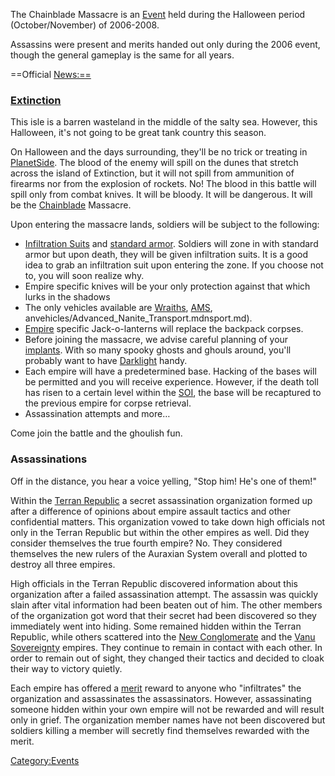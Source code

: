 The Chainblade Massacre is an [Event](Event.md) held during the
Halloween period (October/November) of 2006-2008.

Assassins were present and merits handed out only during the 2006 event,
though the general gameplay is the same for all years.

==Official <News:==>

### [Extinction](../locations/Oshur.md#Extinction)

This isle is a barren wasteland in the middle of the salty sea. However,
this Halloween, it's not going to be great tank country this season.

On Halloween and the days surrounding, they'll be no trick or treating
in [PlanetSide](PlanetSide.md). The blood of the enemy will
spill on the dunes that stretch across the island of Extinction, but it
will not spill from ammunition of firearms nor from the explosion of
rockets. No! The blood in this battle will spill only from combat
knives. It will be bloody. It will be dangerous. It will be the
[Chainblade](../items/Chainblade.md) Massacre.

Upon entering the massacre lands, soldiers will be subject to the
following:

- [Infiltration Suits](../items/Infiltration_Suit.md) and [standard
  armor](../armor/Standard_Exo-Suit.md). Soldiers will zone in with
  standard armor but upon death, they will be given infiltration
  suits. It is a good idea to grab an infiltration suit upon entering
  the zone. If you choose not to, you will soon realize why.
- Empire specific knives will be your only protection against that
  which lurks in the shadows
- The only vehicles available are [Wraiths](../vehicles/Wraith.md),
  [AMS](../vehicles/Advanced_Mobile_Station.md), anvehicles/Advanced_Nanite_Transport.mdnsport.md).
- [Empire](../terminology/Empire.md) specific Jack-o-lanterns will replace
  the backpack corpses.
- Before joining the massacre, we advise careful planning of your
  [implants](../implants/Implants.md). With so many spooky ghosts and
  ghouls around, you'll probably want to have
  [Darklight](../implants/Darklight.md) handy.
- Each empire will have a predetermined base. Hacking of the bases
  will be permitted and you will receive experience. However, if the
  death toll has risen to a certain level within the
  [SOI](../locations/Sphere_of_Influence.md), the base will be recaptured to the previous
  empire for corpse retrieval.
- Assassination attempts and more…

Come join the battle and the ghoulish fun.

### Assassinations

Off in the distance, you hear a voice yelling, "Stop him! He's one of
them!"

Within the [Terran Republic](etc/Terran_Republic.md) a secret
assassination organization formed up after a difference of opinions
about empire assault tactics and other confidential matters. This
organization vowed to take down high officials not only in the Terran
Republic but within the other empires as well. Did they consider
themselves the true fourth empire? No. They considered themselves the
new rulers of the Auraxian System overall and plotted to destroy all
three empires.

High officials in the Terran Republic discovered information about this
organization after a failed assassination attempt. The assassin was
quickly slain after vital information had been beaten out of him. The
other members of the organization got word that their secret had been
discovered so they immediately went into hiding. Some remained hidden
within the Terran Republic, while others scattered into the [New
Conglomerate](New_Conglomerate.md) and the [Vanu
Sovereignty](Vanu_Sovereignty.md) empires. They continue to
remain in contact with each other. In order to remain out of sight, they
changed their tactics and decided to cloak their way to victory quietly.

Each empire has offered a [merit](../merits/Merit_Commendations.md) reward
to anyone who "infiltrates" the organization and assassinates the
assassinators. However, assassinating someone hidden within your own
empire will not be rewarded and will result only in grief. The
organization member names have not been discovered but soldiers killing
a member will secretly find themselves rewarded with the merit.

[Category:Events](Category:Events.md)
